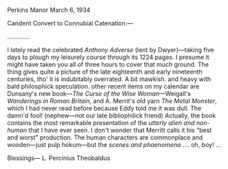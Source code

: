 Perkins Manor
March 6, 1934

Candent Convert to Connubial Catenation:—

.............

I lately read the celebrated *Anthony Adverse* (lent by Dwyer)—taking five days to plough my leisurely course through its 1224 pages. I presume it might have taken you all of three hours to cover that much ground. The thing gives quite a picture of the late eighteenth and early nineteenth centuries, tho' it is indubitably overrated. A bit mawkish. and heavy with bald philosphick speculation. other recent items on my calendar are Dunsany's new book—*The Curse of the Wise Woman*—Weigall's *Wanderings in Roman Britain*, and A. Merrit's old yarn *The Metal Monster*, which I had never read before because Eddy told me it was dull. The damn'd fool! (nephew—not our late bibliophilick friend) Actually, the book contains the most remarkable presentation of the *utterly alien and non-human* that I have ever seen. I don't wonder that Merritt calls it his "best and worst" production. The human characters are commonplace and wooden—just pulp hokum—but the *scenes and phaenomena* .... oh, boy! ...

Blessings—
L. Percinius Theobaldus
